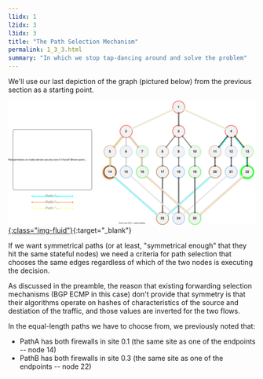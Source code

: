 ```yaml
---
l1idx: 1
l2idx: 3
l3idx: 3
title: "The Path Selection Mechanism"
permalink: 1_3_3.html
summary: "In which we stop tap-dancing around and solve the problem"
---
```


We'll use our last depiction of the graph (pictured below) from the previous section as a starting point.

[![image](./grphth-19.svg){:class="img-fluid"}](./pages/1/3(ecmp-symmetric)/grphth-19.svg){:target="_blank"}

If we want symmetrical paths (or at least, "symmetrical enough" that they hit the same stateful nodes) we need a criteria for path selection that chooses the same edges regardless of which of the two nodes is executing the decision.

As discussed in the preamble, the reason that existing forwarding selection mechanisms (BGP ECMP in this case) don't provide that symmetry is that their algorithms operate on hashes of characteristics of the source and destiation of the traffic, and those values are inverted for the two flows.

In the equal-length paths we have to choose from, we previously noted that:
* PathA  has both firewalls in site 0.1  (the same site as one of the endpoints -- node 14)
* PathB has both firewalls in site 0.3  (the same site as one of the endpoints -- node 22)
